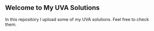 
## Welcome to My UVA Solutions

In this repository I upload some of my UVA solutions. Feel free to check them.
